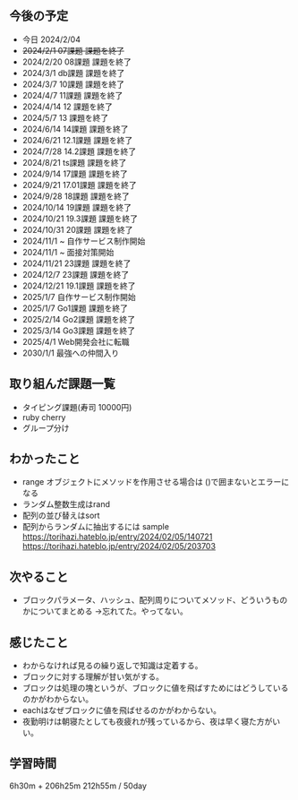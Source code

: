 ## 今後の予定
- 今日 2024/2/04
- ~~2024/2/1 07課題 課題を終了~~
- 2024/2/20 08課題 課題を終了
- 2024/3/1 db課題 課題を終了
- 2024/3/7 10課題 課題を終了
- 2024/4/7 11課題 課題を終了
- 2024/4/14 12 課題を終了
- 2024/5/7 13 課題を終了
- 2024/6/14 14課題 課題を終了
- 2024/6/21 12.1課題 課題を終了
- 2024/7/28 14.2課題 課題を終了
- 2024/8/21 ts課題 課題を終了
- 2024/9/14 17課題 課題を終了
- 2024/9/21 17.01課題 課題を終了
- 2024/9/28 18課題 課題を終了
- 2024/10/14 19課題 課題を終了
- 2024/10/21 19.3課題 課題を終了
- 2024/10/31 20課題 課題を終了
- 2024/11/1 ~ 自作サービス制作開始
- 2024/11/1 ~ 面接対策開始
- 2024/11/21 23課題 課題を終了
- 2024/12/7 23課題 課題を終了
- 2024/12/21 19.1課題 課題を終了
- 2025/1/7 自作サービス制作開始
- 2025/1/7 Go1課題 課題を終了
- 2025/2/14 Go2課題 課題を終了
- 2025/3/14 Go3課題 課題を終了
- 2025/4/1 Web開発会社に転職
- 2030/1/1 最強への仲間入り

## 取り組んだ課題一覧
- タイピング課題(寿司 10000円)
- ruby cherry 
- グループ分け
## わかったこと
- range オブジェクトにメソッドを作用させる場合は ()で囲まないとエラーになる
- ランダム整数生成はrand
- 配列の並び替えはsort
- 配列からランダムに抽出するには sample
https://torihazi.hateblo.jp/entry/2024/02/05/140721
https://torihazi.hateblo.jp/entry/2024/02/05/203703
## 次やること
- ブロックパラメータ、ハッシュ、配列周りについてメソッド、どういうものかについてまとめる ->忘れてた。やってない。
## 感じたこと
- わからなければ見るの繰り返しで知識は定着する。
- ブロックに対する理解が甘い気がする。
- ブロックは処理の塊というが、ブロックに値を飛ばすためにはどうしているのかがわからない。
- eachはなぜブロックに値を飛ばせるのかがわからない。
- 夜勤明けは朝寝たとしても夜疲れが残っているから、夜は早く寝た方がいい。
## 学習時間
6h30m + 206h25m 
212h55m / 50day
